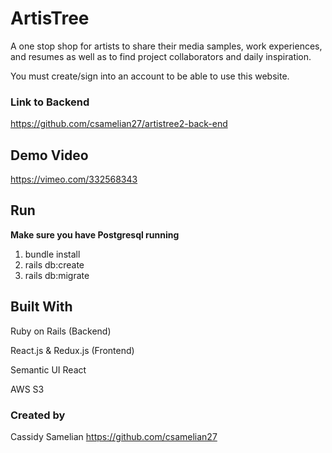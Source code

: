 # ArtisTree

A one stop shop for artists to share their media samples, work experiences, and resumes as well as to find project collaborators and daily inspiration.

You must create/sign into an account to be able to use this website.

### Link to Backend
https://github.com/csamelian27/artistree2-back-end

## Demo Video
https://vimeo.com/332568343



## Run
**Make sure you have Postgresql running**
1. bundle install
2. rails db:create
3. rails db:migrate

## Built With
Ruby on Rails (Backend)

React.js & Redux.js (Frontend)

Semantic UI React

AWS S3

### Created by
Cassidy Samelian https://github.com/csamelian27
